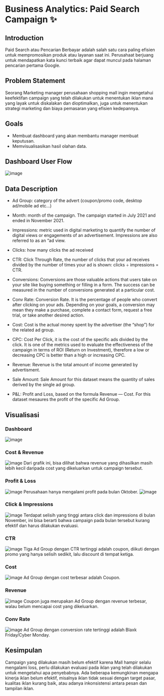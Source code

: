 # Business Analytics: Paid Search Campaign ✨

## Introduction
Paid Search atau Pencarian Berbayar adalah salah satu cara paling efisien untuk mempromosikan produk atau layanan saat ini. Perusahaat berjuang untuk mendapatkan kata kunci terbaik agar dapat muncul pada halaman pencarian pertama Google.

## Problem Statement
Seorang Marketing manager perusahaan shopping mall ingin mengetahui keefektifan campaign yang telah dilakukan untuk menentukan iklan mana yang layak untuk diskalakan dan dioptimalkan, juga untuk menentukan strategi marketing dan biaya pemasaran yang efisien kedepannya.

## Goals
* Membuat dashboard yang akan membantu manager membuat keputusan.
* Memvisualisasikan hasil olahan data.

## Dashboard User Flow
![image](https://github.com/user-attachments/assets/ead59269-46a4-498b-a9ad-b403139c0fa0)


## Data Description
- Ad Group: category of the advert (coupon/promo code, desktop ad/mobile ad etc…)

- Month: month of the campaign. The campaign started in July 2021 and ended in November 2021.

- Impressions: metric used in digital marketing to quantify the number of digital views or engagements of an advertisement. Impressions are also referred to as an “ad view.

- Clicks: how many clicks the ad received

- CTR: Click Through Rate, the number of clicks that your ad receives divided by the number of times your ad is shown: clicks ÷ impressions = CTR.

- Conversions: Conversions are those valuable actions that users take on your site like buying something or filling in a form. The success can be measured in the number of conversions generated at a particular cost.

- Conv Rate: Conversion Rate. It is the percentage of people who convert after clicking on your ads. Depending on your goals, a conversion may mean they make a purchase, complete a contact form, request a free trial, or take another desired action.

- Cost: Cost is the actual money spent by the advertiser (the “shop”) for the related ad group.

- CPC: Cost Per Click, it is the cost of the specific ads divided by the click. It is one of the metrics used to evaluate the effectiveness of the campaign in terms of ROI (Return on Investment), therefore a low or decreasing CPC is better than a high or increasing CPC.

- Revenue: Revenue is the total amount of income generated by advertisment.

- Sale Amount: Sale Amount for this dataset means the quantity of sales derived by the single ad group.

- P&L: Profit and Loss, based on the formula Revenue — Cost. For this dataset mesaures the profit of the specific Ad Group.

## Visualisasi
### Dashboard
![image](https://github.com/user-attachments/assets/9156b669-666c-4352-8b99-1526cb672672)
### Cost & Revenue
![image](https://github.com/user-attachments/assets/0a8da5c9-a786-433a-9d38-9935fa96660a)
Dari grafik ini, bisa dilihat bahwa revenue yang dihasilkan masih lebih kecil daripada cost yang dikeluarkan untuk campaign tersebut.
### Profit & Loss
![image](https://github.com/user-attachments/assets/98f4ca2d-dcfc-4f4d-abb9-4f6f588a734e)
Perusahaan hanya mengalami profit pada bulan Oktober.
![image](https://github.com/user-attachments/assets/2965434e-93ff-4bed-92b5-98d3d805920b)
### Click & Impressions
![image](https://github.com/user-attachments/assets/273bd040-ffa9-4cbe-b26b-fc0d6c333207)
Terdapat selisih yang tinggi antara click dan impressions di bulan November, ini bisa berarti bahwa campaign pada bulan tersebut kurang efektif dan harus dilakukan evaluasi.
### CTR
![image](https://github.com/user-attachments/assets/3b662cb8-56a2-4ec1-9465-405a0dc97ed1)
Tiga Ad Group dengan CTR tertinggi adalah coupon, diikuti dengan promo yang hanya selisih sedikit, lalu discount di tempat ketiga.
### Cost
![image](https://github.com/user-attachments/assets/3df96d8c-acd8-4ff9-b039-34ccb52bc0e7)
Ad Group dengan cost terbesar adalah Coupon.
### Revenue
![image](https://github.com/user-attachments/assets/ff86c7b8-becd-4287-a543-2af18107a8b2)
Coupon juga merupakan Ad Group dengan revenue terbesar, walau belum mencapai cost yang dikeluarkan.
### Conv Rate
![image](https://github.com/user-attachments/assets/018fedb7-236d-45d2-a2db-588dd258262a)
Ad Group dengan conversion rate tertinggi adalah Blaxk Friday/Cyber Monday.


## Kesimpulan
Campaign yang dilakukan masih belum efektif karena Mall hampir selalu mengalami loss, perlu dilakukan evaluasi pada iklan yang telah dilakukan untuk mengetahui apa penyebabnya. Ada beberapa kemungkinan mengapa kinerja iklan belum efektif, misalnya iklan tidak sesuai dengan target pasar, kualitas iklan kurang baik, atau adanya inkonsistensi antara pesan dan tampilan iklan.

